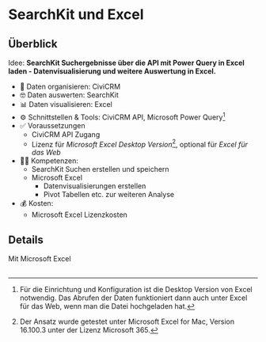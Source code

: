 # SearchKit und Excel

## Überblick

Idee: **SearchKit Suchergebnisse über die API mit Power Query in Excel laden - Datenvisualisierung und weitere Auswertung in Excel.**


- 💾 Daten organisieren: CiviCRM
- 🤓 Daten auswerten: SearchKit
- 📊 Daten visualisieren: Excel
- ⚙️ Schnittstellen & Tools: CiviCRM API, Microsoft Power Query[^note-powerquery]
- ✅ Voraussetzungen
    - CiviCRM API Zugang
    - Lizenz für *Microsoft Excel Desktop Version*[^note], optional für *Excel für das Web*
- 👩‍💻 Kompetenzen: 
    - SearchKit Suchen erstellen und speichern
    - Microsoft Excel
        - Datenvisualisierungen erstellen
        - Pivot Tabellen etc. zur weiteren Analyse
- 💰 Kosten: 
    - Microsoft Excel Lizenzkosten



[^note-powerquery]: Für die Einrichtung und Konfiguration ist die Desktop Version von Excel notwendig. Das Abrufen der Daten funktioniert dann auch unter Excel für das Web, wenn man die Datei hochgeladen hat.
[^note]: Der Ansatz wurde getestet unter Microsoft Excel for Mac, Version 16.100.3 unter der Lizenz Microsoft 365.


## Details

Mit Microsoft Excel


## 